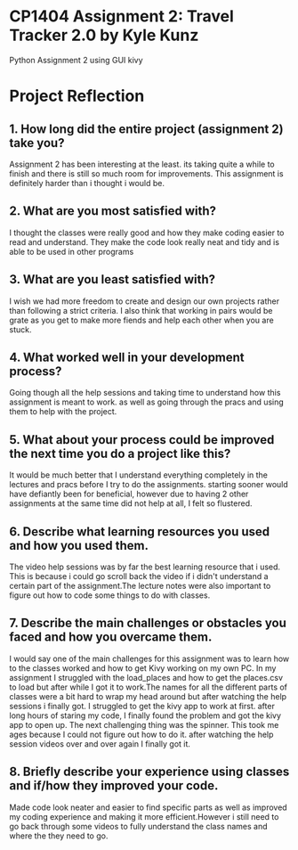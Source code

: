 # CP1404 Assignment 2: Travel Tracker 2.0 by Kyle Kunz

Python Assignment 2 using GUI kivy 

# Project Reflection 

## 1. How long did the entire project (assignment 2) take you?
Assignment 2 has been interesting at the least. its taking quite a while to finish and there is still so much room for 
improvements. This assignment is definitely harder than i thought i would be.   

## 2. What are you most satisfied with?
I thought the classes were really good and how they make coding easier to read and understand. They make the code look 
really neat and tidy and is able to be used in other programs  

## 3. What are you least satisfied with?
I wish we had more freedom to create and design our own projects rather than following a strict criteria. I also think 
that working in pairs would be grate as you  get to make more fiends and help each other when you are stuck. 

## 4. What worked well in your development process?
Going though all the help sessions and taking time to understand how this assignment is meant to work. as well as 
going through the pracs and using them to help with the project. 

## 5. What about your process could be improved the next time you do a project like this?
It would be much better that I understand everything completely in the lectures and pracs before I try to do
the assignments. starting sooner would have defiantly been for beneficial, however due to having 2 other assignments
at the same time did not help at all, I felt so flustered. 

## 6. Describe what learning resources you used and how you used them.
The video help sessions was by far the best learning resource that i used. This is because i could go scroll back the 
video if i didn't understand a certain part of the assignment.The lecture notes were also important to figure out how to code some things to
do with classes.

## 7. Describe the main challenges or obstacles you faced and how you overcame them.
I would say one of the main challenges for this assignment was to learn how to the classes worked and how to get Kivy 
working on my own PC. In my assignment I struggled with the load_places and how to get the places.csv to load but after
while I got it to work.The names for all the different parts of classes were a bit hard to wrap my head around but after
watching the help sessions i finally got. I struggled to get the kivy app to work at first. after long hours of staring
my code, I finally found the problem and got the kivy app to open up. The next challenging thing was the spinner. 
This took me ages because I could not figure out how to do it. after watching the help session videos over and over 
again I finally got it.       

## 8. Briefly describe your experience using classes and if/how they improved your code.
Made code look neater and easier to find specific parts as well as improved my coding experience and making it more 
efficient.However i still need to go back through some videos to fully understand the class names and where the they 
need to go.    